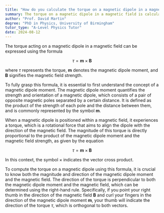 ```yaml
---
title: "How do you calculate the torque on a magnetic dipole in a magnetic field?"
summary: The torque on a magnetic dipole in a magnetic field is calculated using $τ = m \times B$, where $m$ represents the magnetic dipole moment and $B$ denotes the magnetic field strength.
author: "Prof. David Martin"
degree: "PhD in Physics, University of Birmingham"
tutor_type: "A-Level Physics Tutor"
date: 2024-08-12
---
```


The torque acting on a magnetic dipole in a magnetic field can be expressed using the formula 

$$ 
\tau = \mathbf{m} \times \mathbf{B} 
$$ 

where $\tau$ represents the torque, $\mathbf{m}$ denotes the magnetic dipole moment, and $\mathbf{B}$ signifies the magnetic field strength.

To fully grasp this formula, it is essential to first understand the concept of a magnetic dipole moment. The magnetic dipole moment quantifies the strength and orientation of a magnetic dipole, which consists of a pair of opposite magnetic poles separated by a certain distance. It is defined as the product of the strength of each pole and the distance between them, and is commonly represented by the symbol $\mathbf{m}$.

When a magnetic dipole is positioned within a magnetic field, it experiences a torque, which is a rotational force that aims to align the dipole with the direction of the magnetic field. The magnitude of this torque is directly proportional to the product of the magnetic dipole moment and the magnetic field strength, as given by the equation 

$$ 
\tau = \mathbf{m} \times \mathbf{B} 
$$ 

In this context, the symbol $\times$ indicates the vector cross product.

To compute the torque on a magnetic dipole using this formula, it is crucial to know both the magnitude and direction of the magnetic dipole moment and the magnetic field. The direction of the torque is perpendicular to both the magnetic dipole moment and the magnetic field, which can be determined using the right-hand rule. Specifically, if you point your right thumb in the direction of the magnetic field $\mathbf{B}$ and curl your fingers in the direction of the magnetic dipole moment $\mathbf{m}$, your thumb will indicate the direction of the torque $\tau$, which is orthogonal to both vectors.
    